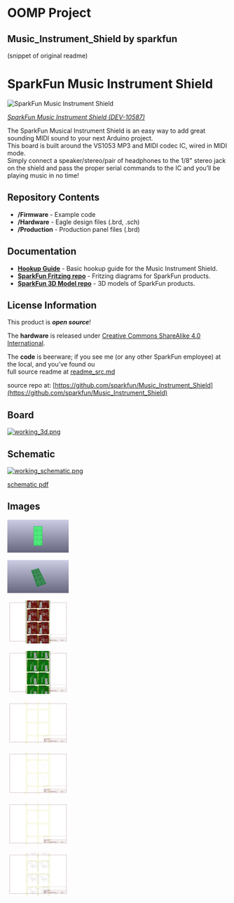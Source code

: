 # OOMP Project  
## Music_Instrument_Shield  by sparkfun  
  
(snippet of original readme)  
  
SparkFun Music Instrument Shield  
========================================  
  
![SparkFun Music Instrument Shield](https://cdn.sparkfun.com//assets/parts/5/2/2/7/10587-01b.jpg)  
  
[*SparkFun Music Instrument Shield (DEV-10587)*](https://www.sparkfun.com/products/10587)  
  
The SparkFun Musical Instrument Shield is an easy way to add great sounding MIDI sound to your next Arduino project.   
This board is built around the VS1053 MP3 and MIDI codec IC, wired in MIDI mode.   
Simply connect a speaker/stereo/pair of headphones to the 1/8" stereo jack on the shield and pass the proper serial commands to the IC and you’ll be playing music in no time!  
  
Repository Contents  
-------------------  
  
* **/Firmware** - Example code   
* **/Hardware** - Eagle design files (.brd, .sch)  
* **/Production** - Production panel files (.brd)  
  
Documentation  
--------------  
* **[Hookup Guide](https://www.sparkfun.com/tutorials/302)** - Basic hookup guide for the Music Instrument Shield.  
* **[SparkFun Fritzing repo](https://github.com/sparkfun/Fritzing_Parts)** - Fritzing diagrams for SparkFun products.  
* **[SparkFun 3D Model repo](https://github.com/sparkfun/3D_Models)** - 3D models of SparkFun products.   
  
License Information  
-------------------  
This product is _**open source**_!   
  
The **hardware** is released under [Creative Commons ShareAlike 4.0 International](https://creativecommons.org/licenses/by-sa/4.0/).  
  
The **code** is beerware; if you see me (or any other SparkFun employee) at the local, and you've found ou  
  full source readme at [readme_src.md](readme_src.md)  
  
source repo at: [https://github.com/sparkfun/Music_Instrument_Shield](https://github.com/sparkfun/Music_Instrument_Shield)  
## Board  
  
[![working_3d.png](working_3d_600.png)](working_3d.png)  
## Schematic  
  
[![working_schematic.png](working_schematic_600.png)](working_schematic.png)  
  
[schematic pdf](working_schematic.pdf)  
## Images  
  
[![working_3D_bottom.png](working_3D_bottom_140.png)](working_3D_bottom.png)  
  
[![working_3D_top.png](working_3D_top_140.png)](working_3D_top.png)  
  
[![working_assembly_page_01.png](working_assembly_page_01_140.png)](working_assembly_page_01.png)  
  
[![working_assembly_page_02.png](working_assembly_page_02_140.png)](working_assembly_page_02.png)  
  
[![working_assembly_page_03.png](working_assembly_page_03_140.png)](working_assembly_page_03.png)  
  
[![working_assembly_page_04.png](working_assembly_page_04_140.png)](working_assembly_page_04.png)  
  
[![working_assembly_page_05.png](working_assembly_page_05_140.png)](working_assembly_page_05.png)  
  
[![working_assembly_page_06.png](working_assembly_page_06_140.png)](working_assembly_page_06.png)  
